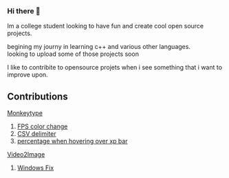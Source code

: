 ### Hi there 👋
Im a college student looking to have fun and create cool open source projects. <br>

begining my journy in learning c++ and various other languages. <br>
looking to upload some of those projects soon <br>

I like to contribite to opensource projets when i see something that i want to improve upon.

## Contributions
[Monkeytype](https://github.com/monkeytypegame/monkeytype)
1. [FPS color change](https://github.com/monkeytypegame/monkeytype/commit/a6ccb2ceade8a8cb56bd63b2dfd836d9c1b5393f)
2. [CSV delimiter](https://github.com/monkeytypegame/monkeytype/commit/a0403f79a5f3d8fc49805ad2b91c00ec89b641d0)
3. [percentage when hovering over xp bar](https://github.com/monkeytypegame/monkeytype/commit/e37bf192e332220643b85c62fd8da5fa7789a956)

[Video2Image](https://github.com/AbhishekSalian/Video2Images)
1. [Windows Fix](https://github.com/AbhishekSalian/Video2Images/commit/f538fb655dcbe61d2acf25809ef42691e43121ac)


<!--
**vjgtigers/vjgtigers** is a ✨ _special_ ✨ repository because its `README.md` (this file) appears on your GitHub profile.


Here are some ideas to get you started:

- 🔭 I’m currently working on ...
- 🌱 I’m currently learning ...
- 👯 I’m looking to collaborate on ...
- 🤔 I’m looking for help with ...
- 💬 Ask me about ...
- 📫 How to reach me: ...
- ⚡ Fun fact: ...
-->
